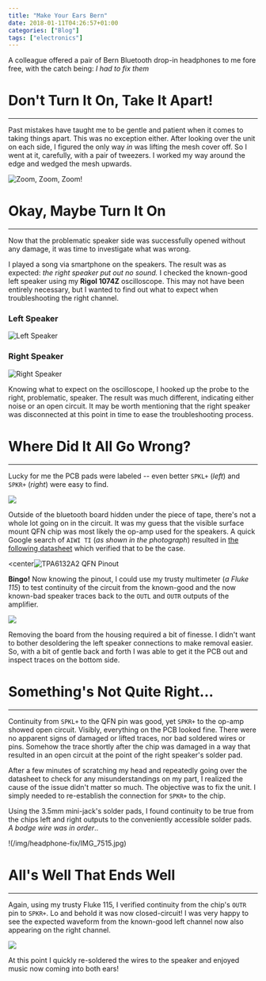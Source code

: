 ```yaml
---
title: "Make Your Ears Bern"
date: 2018-01-11T04:26:57+01:00
categories: ["Blog"]
tags: ["electronics"]
---
```

A colleague offered a pair of Bern Bluetooth drop-in headphones to me fore free, with the catch being: _I had to fix them_

<!--more-->

# Don't Turn It On, Take It Apart!

---

Past mistakes have taught me to be gentle and patient when it comes to taking things apart. This was no exception either. After looking over the unit on each side, I figured the only way *in* was lifting the mesh cover off. So I went at it, carefully, with a pair of tweezers. I worked my way around the edge and wedged the mesh upwards.

![Zoom, Zoom, Zoom!](/img/headphone-fix/IMG_7505.jpg)

# Okay, Maybe Turn It On

---

Now that the problematic speaker side was successfully opened without any damage, it was time to investigate what was wrong.

I played a song via smartphone on the speakers. The result was as expected: _the right speaker put out no sound._ I checked the known-good left speaker using my **Rigol 1074Z** oscilloscope. This may not have been entirely necessary, but I wanted to find out what to expect when troubleshooting the right channel.

### Left Speaker
![Left Speaker](/img/headphone-fix/IMG_7506.jpg)

### Right Speaker
![Right Speaker](/img/headphone-fix/IMG_7511.jpg)

Knowing what to expect on the oscilloscope, I hooked up the probe to the right, problematic, speaker. The result was much different, indicating either noise or an open circuit. It may be worth mentioning that the right speaker was disconnected at this point in time to ease the troubleshooting process.

# Where Did It All Go Wrong?

---

Lucky for me the PCB pads were labeled -- even better `SPKL+` (_left_) and `SPKR+` (_right_) were easy to find.

![](/img/headphone-fix/IMG_7507.jpg)

Outside of the bluetooth board hidden under the piece of tape, there's not a whole lot going on in the circuit. It was my guess that the visible surface mount QFN chip was most likely the op-amp used for the speakers. A quick Google search of `AIWI TI` (_as shown in the photograph_) resulted in [the following datasheet](http://www.ti.com/lit/ds/symlink/tpa6132a2.pdf) which verified that to be the case.

<center![TPA6132A2 QFN Pinout](/img/headphone-fix/TPA6132A2.png)</center>

**Bingo!** Now knowing the pinout, I could use my trusty multimeter (_a Fluke 115_) to test continuity of the circuit from the known-good and the now known-bad speaker traces back to the `OUTL` and `OUTR` outputs of the amplifier.

![](/img/headphone-fix/IMG_7514.jpg)

Removing the board from the housing required a bit of finesse. I didn't want to bother desoldering the left speaker connections to make removal easier. So, with a bit of gentle back and forth I was able to get it the PCB out and inspect traces on the bottom side.

# Something's Not Quite Right...

---

Continuity from `SPKL+` to the QFN pin was good, yet `SPKR+` to the op-amp showed open circuit. Visibly, everything on the PCB looked fine. There were no apparent signs of damaged or lifted traces, nor bad soldered wires or pins. Somehow the trace shortly after the chip was damaged in a way that resulted in an open circuit at the point of the right speaker's solder pad.

After a few minutes of scratching my head and repeatedly going over the datasheet to check for any misunderstandings on my part, I realized the cause of the issue didn't matter so much. The objective was to fix the unit. I simply needed to re-establish the connection for `SPKR+` to the chip.

Using the 3.5mm mini-jack's solder pads, I found continuity to be true from the chips left and right outputs to the conveniently accessible solder pads. _A bodge wire was in order_..

!(/img/headphone-fix/IMG_7515.jpg)

# All's Well That Ends Well

---

Again, using my trusty Fluke 115, I verified continuity from the chip's `OUTR` pin to `SPKR+`. Lo and behold it was now closed-circuit! I was very happy to see the expected waveform from the known-good left channel now also appearing on the right channel.

![](/img/headphone-fix/IMG_7516.jpg)

At this point I quickly re-soldered the wires to the speaker and enjoyed music now coming into both ears!
